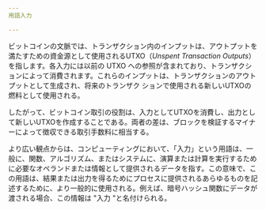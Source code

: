 ```yaml
---
用語入力

---
```

ビットコインの文脈では、トランザクション内のインプットは、アウトプットを満たすための資金源として使用されるUTXO（*Unspent Transaction Outputs*）を指します。各入力には以前の UTXO への参照が含まれており、トランザクションによって消費されます。これらのインプットは、トランザクションのアウトプットとして生成され、将来のトランザク ションで使用される新しいUTXOの燃料として使用される。

したがって、ビットコイン取引の役割は、入力としてUTXOを消費し、出力として新しいUTXOを作成することである。両者の差は、ブロックを検証するマイナーによって徴収できる取引手数料に相当する。

より広い観点からは、コンピューティングにおいて、「入力」という用語は、一般に、関数、アルゴリズム、またはシステムに、演算または計算を実行するために必要なオペランドまたは情報として提供されるデータを指す。この意味で、この用語は、結果または出力を得るためにプロセスに提供されるあらゆるものを記述するために、より一般的に使用される。例えば、暗号ハッシュ関数にデータが渡される場合、この情報は "入力 "と名付けられる。